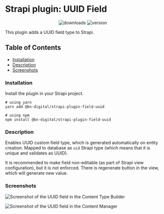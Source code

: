 # Strapi plugin: UUID Field

<div align="center">
<img src="https://img.shields.io/npm/dw/@bn-digital/strapi-plugin-field-uuid?style=flat-square" alt="downloads" />
<img src="https://img.shields.io/npm/v/@bn-digital/strapi-plugin-field-uuid?style=flat-square" alt="version" />
</div>

This plugin adds a UUID field type to Strapi.

## Table of Contents

- [Installation](#installation)
- [Description](#description)
- [Screenshots](#screenshots)

### Installation

Install the plugin in your Strapi project.

```shell
# using yarn
yarn add @bn-digital/strapi-plugin-field-uuid

# using npm
npm install @bn-digital/strapi-plugin-field-uuid
```

### Description

Enables UUID custom field type, which is generated automatically on entity creation. Mapped to database as `uid` Strapi type (which means that it is unique and validates as UUID).

It is recommended to make field non-editable (as part of Strapi view configuration), but it is not enforced. There is regenerate button in the view, which will generate new value.

### Screenshots

![Screenshot of the UUID field in the Content Type Builder](https://github.com/bn-digital/strapi/blob/latest/packages/strapi-plugin-field-uuid/docs/add-custom-field.png?raw=true)

![Screenshot of the UUID field in the Content Manager](https://github.com/bn-digital/strapi/blob/latest/packages/strapi-plugin-field-uuid/docs/create-entity.png?raw=true)

